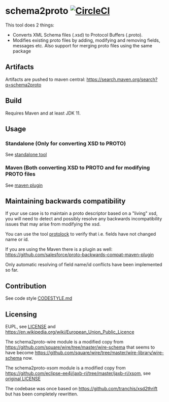 # schema2proto  [![CircleCI](https://circleci.com/gh/entur/schema2proto.svg?style=svg)](https://circleci.com/gh/entur/schema2proto)

This tool does 2 things:

* Converts XML Schema files (.xsd) to Protocol Buffers (.proto).
* Modifies existing proto files by adding, modifying and removing fields, messages etc. Also support for merging proto
  files using the same package

## Artifacts

Artifacts are pushed to maven central: <https://search.maven.org/search?q=schema2proto>

## Build

Requires Maven and at least JDK 11.

## Usage

### Standalone (Only for converting XSD to PROTO)

See [standalone tool](schema2proto-lib/README.md)

### Maven (Both converting XSD to PROTO and for modifying PROTO files

See [maven plugin](schema2proto-maven-plugin/README.md)

## Maintaining backwards compatibility

If your use case is to maintain a proto descriptor based on a "living" xsd, you will need to detect and possibly resolve
any backwards incompatibility issues that may arise from modifying the xsd.

You can use the tool [protolock](https://github.com/nilslice/protolock) to verify that i.e. fields have not changed name
or id.

If you are using the Maven there is a plugin as well: <https://github.com/salesforce/proto-backwards-compat-maven-plugin>

Only automatic resolving of field name/id conflicts have been implemented so far.

## Contribution

See code style [CODESTYLE.md](CODESTYLE.md)

## Licensing

EUPL, see [LICENSE](LICENSE.txt) and <https://en.wikipedia.org/wiki/European_Union_Public_Licence>

The schema2proto-wire module is a modified copy from <https://github.com/square/wire/tree/master/wire-schema> that seems
to have become <https://github.com/square/wire/tree/master/wire-library/wire-schema> now.

The schema2proto-xsom module is a modified copy from <https://github.com/eclipse-ee4j/jaxb-ri/tree/master/jaxb-ri/xsom>,
see [original LICENSE](schema2proto-xsom/LICENSE.md)

The codebase was once based on <https://github.com/tranchis/xsd2thrift> but has been completely rewritten.
